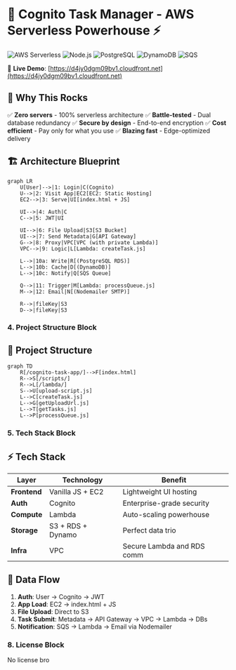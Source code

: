 # 🚀 Cognito Task Manager - AWS Serverless Powerhouse ⚡

![AWS Serverless](https://img.shields.io/badge/AWS-Serverless-orange?logo=amazon-aws\&style=for-the-badge)
![Node.js](https://img.shields.io/badge/Node.js-18.x-green?logo=node.js\&style=for-the-badge)
![PostgreSQL](https://img.shields.io/badge/PostgreSQL-RDS-blue?logo=postgresql\&style=for-the-badge)
![DynamoDB](https://img.shields.io/badge/DynamoDB-NoSQL-yellow?logo=amazon-dynamodb\&style=for-the-badge)
![SQS](https://img.shields.io/badge/SQS-Queue-purple?logo=amazon-sqs\&style=for-the-badge)

🔗 **Live Demo**: [https://d4jy0dgm09bv1.cloudfront.net](https://d4jy0dgm09bv1.cloudfront.net)

## 🌟 Why This Rocks

✅ **Zero servers** - 100% serverless architecture
✅ **Battle-tested** - Dual database redundancy
✅ **Secure by design** - End-to-end encryption
✅ **Cost efficient** - Pay only for what you use
✅ **Blazing fast** - Edge-optimized delivery

## 🏗️ Architecture Blueprint

```mermaid
graph LR
    U[User]-->|1: Login|C(Cognito)
    U-->|2: Visit App|EC2[EC2: Static Hosting]
    EC2-->|3: Serve|UI[index.html + JS]

    UI-->|4: Auth|C
    C-->|5: JWT|UI

    UI-->|6: File Upload|S3[S3 Bucket]
    UI-->|7: Send Metadata|G[API Gateway]
    G-->|8: Proxy|VPC[VPC (with private Lambda)]
    VPC-->|9: Logic|L[Lambda: createTask.js]

    L-->|10a: Write|R[(PostgreSQL RDS)]
    L-->|10b: Cache|D[(DynamoDB)]
    L-->|10c: Notify|Q[SQS Queue]

    Q-->|11: Trigger|M[Lambda: processQueue.js]
    M-->|12: Email|N[(Nodemailer SMTP)]

    R-->|fileKey|S3
    D-->|fileKey|S3
```

### 4. Project Structure Block

## 📂 Project Structure

```mermaid
graph TD
    R[/cognito-task-app/]-->F[index.html]
    R-->S[/scripts/]
    R-->L[/lambda/]
    S-->U[upload-script.js]
    L-->C[createTask.js]
    L-->G[getUploadUrl.js]
    L-->T[getTasks.js]
    L-->P[processQueue.js]
```

### 5. Tech Stack Block

## ⚡ Tech Stack

| Layer        | Technology        | Benefit                    |
| ------------ | ----------------- | -------------------------- |
| **Frontend** | Vanilla JS + EC2  | Lightweight UI hosting     |
| **Auth**     | Cognito           | Enterprise-grade security  |
| **Compute**  | Lambda            | Auto-scaling powerhouse    |
| **Storage**  | S3 + RDS + Dynamo | Perfect data trio          |
| **Infra**    | VPC               | Secure Lambda and RDS comm |

## 🔄 Data Flow

1. **Auth**: User → Cognito → JWT
2. **App Load**: EC2 → index.html + JS
3. **File Upload**: Direct to S3
4. **Task Submit**: Metadata → API Gateway → VPC → Lambda → DBs
5. **Notification**: SQS → Lambda → Email via Nodemailer

### 8. License Block

No license bro

